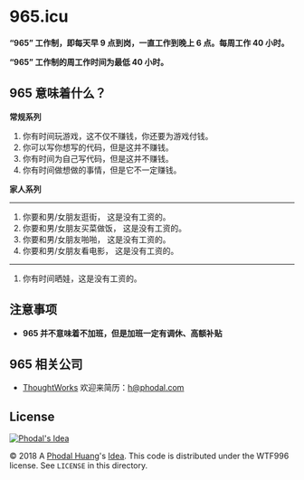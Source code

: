 # 965.icu

**“965” 工作制，即每天早 9 点到岗，一直工作到晚上 6 点。每周工作 40 小时。**

**“965” 工作制的周工作时间为最低 40 小时。**

## 965 意味着什么？

**常规系列**

1. 你有时间玩游戏，这不仅不赚钱，你还要为游戏付钱。
2. 你可以写你想写的代码，但是这并不赚钱。
3. 你有时间为自己写代码，但是这并不赚钱。
4. 你有时间做想做的事情，但是它不一定赚钱。

**家人系列**

---

1. 你要和男/女朋友逛街，    这是没有工资的。
2. 你要和男/女朋友买菜做饭， 这是没有工资的。
3. 你要和男/女朋友啪啪，    这是没有工资的。
4. 你要和男/女朋友看电影，  这是没有工资的。

---

1. 你有时间晒娃，这是没有工资的。


## 注意事项

 - **965 并不意味着不加班，但是加班一定有调休、高额补贴**

## 965 相关公司

 - [ThoughtWorks](https://www.thoughtworks.com/) 欢迎来简历：h@phodal.com

License
---

[![Phodal's Idea](http://brand.phodal.com/shields/idea-small.svg)](http://ideas.phodal.com/)

© 2018 A [Phodal Huang](https://www.phodal.com)'s [Idea](http://github.com/phodal/ideas).  This code is distributed under the WTF996 license. See `LICENSE` in this directory.

